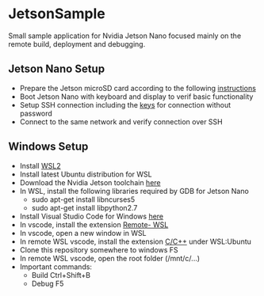 # JetsonSample

Small sample application for Nvidia Jetson Nano focused mainly on the remote build, deployment and debugging.

## Jetson Nano Setup

- Prepare the Jetson microSD card according to the following [instructions](https://developer.nvidia.com/embedded/learn/get-started-jetson-nano-devkit#write)
- Boot Jetson Nano with keyboard and display to verif basic functionality
- Setup SSH connection including the [keys](https://www.digitalocean.com/community/tutorials/how-to-set-up-ssh-keys--2) for connection without password
- Connect to the same network and verify connection over SSH

## Windows Setup

- Install [WSL2](https://docs.microsoft.com/en-us/windows/wsl/install-win10)
- Install latest Ubuntu distribution for WSL
- Download the Nvidia Jetson toolchain [here](https://developer.nvidia.com/embedded/dlc/l4t-gcc-7-3-1-toolchain-64-bit)
- In WSL, install the following libraries required by GDB for Jetson Nano
  - sudo apt-get install libncurses5
  - sudo apt-get install libpython2.7
- Install Visual Studio Code for Windows [here](https://code.visualstudio.com/Download)
- In vscode, install the extension [Remote- WSL](https://marketplace.visualstudio.com/items?itemName=ms-vscode-remote.remote-wsl)
- In vscode, open a new window in WSL
- In remote WSL vscode, install the extension [C/C++](https://marketplace.visualstudio.com/items?itemName=ms-vscode.cpptools) under WSL:Ubuntu
- Clone this repository somewhere to windows FS
- In remote WSL vscode, open the root folder (/mnt/c/...)
- Important commands:
  - Build Ctrl+Shift+B
  - Debug F5
 

